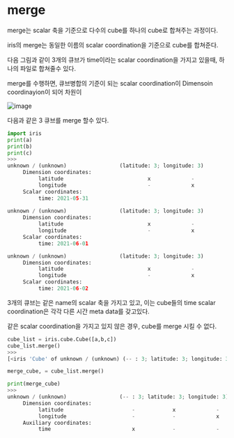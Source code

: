 # merge

merge는 scalar 축을 기준으로 다수의 cube를 하나의 cube로 합쳐주는 과정이다.

iris의 merge는 동일한 이름의 scalar coordination을 기준으로 cube를 합쳐준다.

다음 그림과 같이 3개의 큐브가 time이라는 scalar coordination을 가지고 있을때, 하나의 파일로 합쳐줄수 있다. 

merge를 수행하면, 큐브병합의 기준이 되는 scalar coordination이 Dimensoin coordinayion이 되어 차원이

![image](https://user-images.githubusercontent.com/73323188/120138542-a1d11980-c211-11eb-8dda-fd83eddaf25e.png)

다음과 같은 3 큐브를 merge 할수 있다.

```python
import iris
print(a)
print(b)
print(c)
>>>
unknown / (unknown)                 (latitude: 3; longitude: 3)
     Dimension coordinates:
          latitude                           x             -
          longitude                          -             x
     Scalar coordinates:
          time: 2021-05-31
          
unknown / (unknown)                 (latitude: 3; longitude: 3)
     Dimension coordinates:
          latitude                           x             -
          longitude                          -             x
     Scalar coordinates:
          time: 2021-06-01

unknown / (unknown)                 (latitude: 3; longitude: 3)
     Dimension coordinates:
          latitude                           x             -
          longitude                          -             x
     Scalar coordinates:
          time: 2021-06-02
```
3개의 큐브는 같은 name의 scalar 축을 가지고 있고, 이는 cube들의 time scalar coordination은 각각 다른 시간 meta data를 갖고있다.

같은 scalar coordination을 가지고 있지 않은 경우, cube를 merge 시킬 수 없다.

```python
cube_list = iris.cube.Cube([a,b,c])
cube_list.merge()
>>>
[<iris 'Cube' of unknown / (unknown) (-- : 3; latitude: 3; longitude: 3)>]

merge_cube, = cube_list.merge()

print(merge_cube)
>>>
unknown / (unknown)                 (-- : 3; latitude: 3; longitude: 3)
     Dimension coordinates:
          latitude                      -            x             -
          longitude                     -            -             x
     Auxiliary coordinates:
          time                          x            -             -
```



